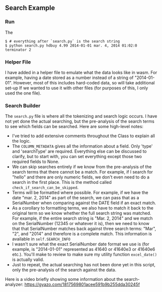 ## Search Example

### Run

The
```
$ # everything after `search.py` is the search string
$ python search.py hdbuy 4.99 2014-01-01 mar. 4, 2014 01:02:0 terminator 2

```

### Helper File
I have added in a helper file to emulate what the data looks like in wasm.
For example, having a date stored as a number instead of a string of "2014-01-01".
However, most of this includes hard-coded data, so will take additional set-up
If we wanted to use it with other files (for purposes of this, I only used the one file).

### Search Builder
The `search.py` file is where all the tokenizing and search logic occurs.
I have not yet done the actual searching, but the pre-analysis of the search terms
to see which fields can be searched. Here are some high-level notes:

- I've tried to add extensive comments throughout the Class to explain all the logic.
- The `COLUMN_METADATA` gives all the information about a field. Only 'type' and 'searchType' are required. Everything else can be discussed to clarify, but to start with, you can set everything except those two required fields to None. 
- We can skip searches entirely if we know from the pre-analysis of the search terms that there cannot be a match. For example, if I search for "hello" and there are only numeric fields, we don't even need to do a search in the first place. This is the method called `check_if_search_can_be_skipped`.
- Terms will be formatted where possible. For example, if we have the date "mar. 2, 2014" as part of the search, we can pass that as a SerialNumber when comparing against the DATE field if an exact match. 
- As a corollary to formatting terms, we also have to match it back to the original term so we know whether the full search string was matched. For example, if the entire search string is "Mar. 2, 2014" and we match on the SerialNumber (12345 or whatever it is), then we need to know that that SerialNumber matches back against three search terms: "Mar", "2", and "2014" and therefore is a complete match. This information is available in `self.SEARCH_INFO`
- I wasn't sure what the exact SerialNumber date format we use is (for example, is "2014-01-01" represented as 41640 or 41640e3 or 41640e6 etc.). You'll make to review to make sure my utility function `excel_date()` is actually valid.
- Just to repeat, the actual searching has not been done yet in this script, only the pre-analysis of the search against the data.


Here is a video briefly showing some information about the search-analyzer: https://gyazo.com/1817569801acee591b9b255dda30245f
